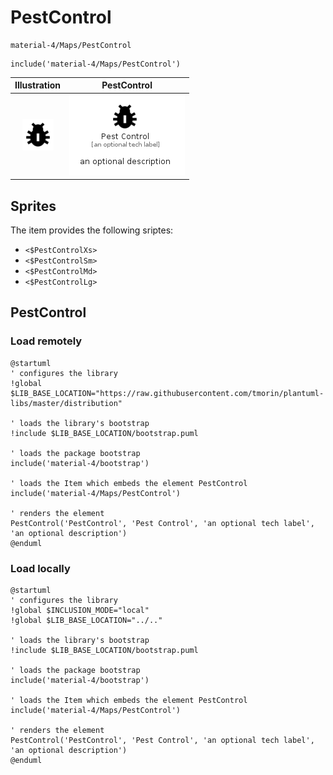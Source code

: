 # PestControl


```text
material-4/Maps/PestControl
```

```text
include('material-4/Maps/PestControl')
```



| Illustration | PestControl |
| :---: | :---: |
| ![illustration for Illustration](../../material-4/Maps/PestControl.png) | ![illustration for PestControl](../../material-4/Maps/PestControl.Local.png) |



## Sprites
The item provides the following sriptes:

- `<$PestControlXs>`
- `<$PestControlSm>`
- `<$PestControlMd>`
- `<$PestControlLg>`





## PestControl

### Load remotely
```plantuml
@startuml
' configures the library
!global $LIB_BASE_LOCATION="https://raw.githubusercontent.com/tmorin/plantuml-libs/master/distribution"

' loads the library's bootstrap
!include $LIB_BASE_LOCATION/bootstrap.puml

' loads the package bootstrap
include('material-4/bootstrap')

' loads the Item which embeds the element PestControl
include('material-4/Maps/PestControl')

' renders the element
PestControl('PestControl', 'Pest Control', 'an optional tech label', 'an optional description')
@enduml
```

### Load locally
```plantuml
@startuml
' configures the library
!global $INCLUSION_MODE="local"
!global $LIB_BASE_LOCATION="../.."

' loads the library's bootstrap
!include $LIB_BASE_LOCATION/bootstrap.puml

' loads the package bootstrap
include('material-4/bootstrap')

' loads the Item which embeds the element PestControl
include('material-4/Maps/PestControl')

' renders the element
PestControl('PestControl', 'Pest Control', 'an optional tech label', 'an optional description')
@enduml
```

